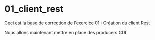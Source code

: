 # 01_client_rest

Ceci est la base de correction de l'exercice 01 : Création du client Rest

Nous allons maintenant mettre en place des producers CDI